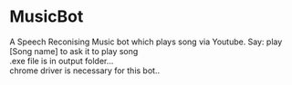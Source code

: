 # MusicBot

A Speech Reconising Music bot which plays song via Youtube.
Say: play [Song name] to ask it to play song
</br>
.exe file is in output folder... </br>
chrome driver is necessary for this bot..


